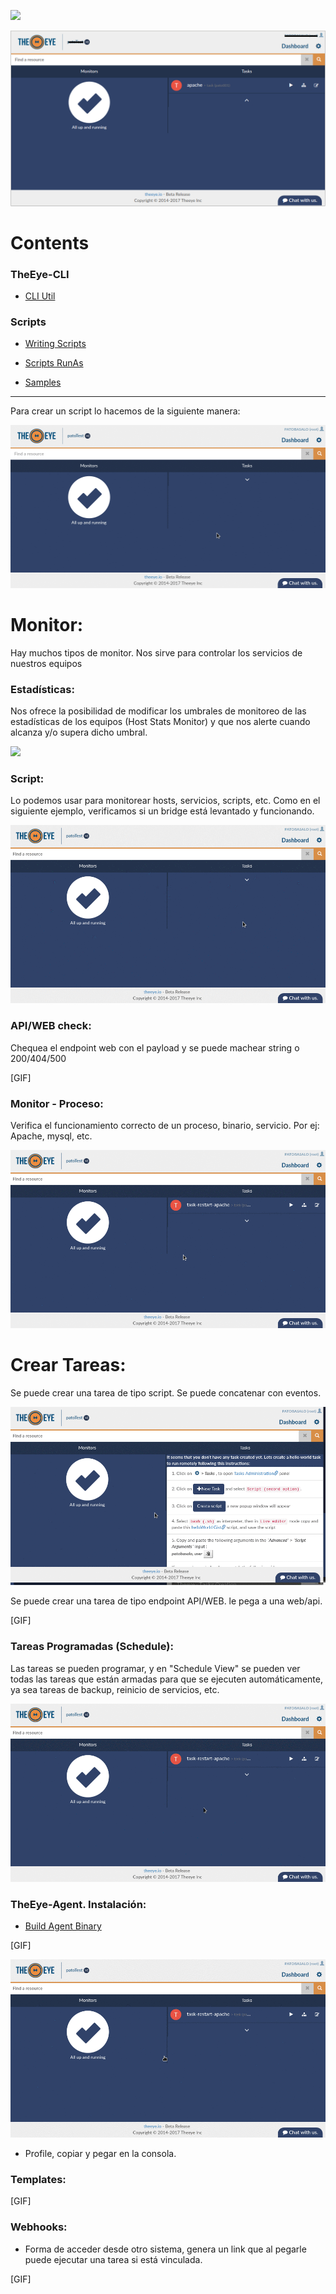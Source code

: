 [![](https://theeye.io/landpage/images/logo.png)](https://theeye.io)

![](https://github.com/patobas/docs/blob/master/eye.png)

# Contents

### TheEye-CLI

+ [CLI Util](https://github.com/theeye-io-team/theeye-docs/tree/master/cli)

### Scripts

+ [Writing Scripts](https://github.com/theeye-io-team/theeye-docs/tree/master/scripts/write.md)

+ [Scripts RunAs](https://github.com/theeye-io-team/theeye-docs/tree/master/scripts/runas.md)

+ [Samples](https://github.com/theeye-io-team/theeye-docs/tree/master/scripts)

----

Para crear un script lo hacemos de la siguiente manera: 

![](https://github.com/patobas/docs/blob/master/script.gif)


# Monitor:

Hay muchos tipos de monitor.
Nos sirve para controlar los servicios de nuestros equipos


### Estadísticas:

Nos ofrece la posibilidad de modificar los umbrales de monitoreo de 
las estadísticas de los equipos (Host Stats Monitor) y que nos alerte cuando alcanza 
y/o supera dicho umbral.

![](https://github.com/patobas/docs/blob/master/monitor_stats.gif)

### Script:

Lo podemos usar para monitorear hosts, servicios, scripts, etc. 
Como en el siguiente ejemplo, verificamos si un bridge está levantado y funcionando.

![](https://github.com/patobas/docs/blob/master/monitor_script.gif)


### API/WEB check:

Chequea el endpoint web con el payload y se puede machear string o 200/404/500

[GIF]

### Monitor - Proceso:

Verifica el funcionamiento correcto de un proceso, binario, servicio. Por ej: Apache, mysql, etc.

![](https://github.com/patobas/docs/blob/master/monitor_process.gif)

# Crear Tareas:

Se puede crear una tarea de tipo script. Se puede concatenar con eventos.

![](https://github.com/patobas/docs/blob/master/task-script.gif)

Se puede crear una tarea de tipo endpoint API/WEB. le pega a una web/api.

[GIF]

### Tareas Programadas (Schedule):

Las tareas se pueden programar, y en "Schedule View" se pueden ver todas las tareas que están armadas
para que se ejecuten automáticamente, ya sea tareas de backup, reinicio de servicios, etc.

![](https://github.com/patobas/docs/blob/master/schedule.gif)


### TheEye-Agent. Instalación:

+ [Build Agent Binary](https://github.com/theeye-io-team/theeye-docs/tree/master/agent/binary_build.md)

[GIF]

![](https://github.com/patobas/docs/blob/master/install_agent.gif)

+ Profile, copiar y pegar en la consola.

### Templates:

[GIF]

### Webhooks:
+ Forma de acceder desde otro sistema, genera un link que al pegarle puede ejecutar una tarea si está vinculada.

[GIF]
